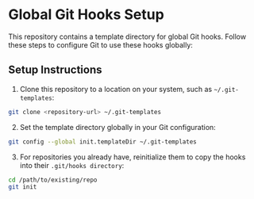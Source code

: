 # Global Git Hooks Setup

This repository contains a template directory for global Git hooks. Follow these steps to configure Git to use these hooks globally:

## Setup Instructions
1.	Clone this repository to a location on your system, such as `~/.git-templates`:

```bash
git clone <repository-url> ~/.git-templates
```

2. Set the template directory globally in your Git configuration:

```bash
git config --global init.templateDir ~/.git-templates
```

3. For repositories you already have, reinitialize them to copy the hooks into their `.git/hooks directory`:

```bash
cd /path/to/existing/repo
git init
```

